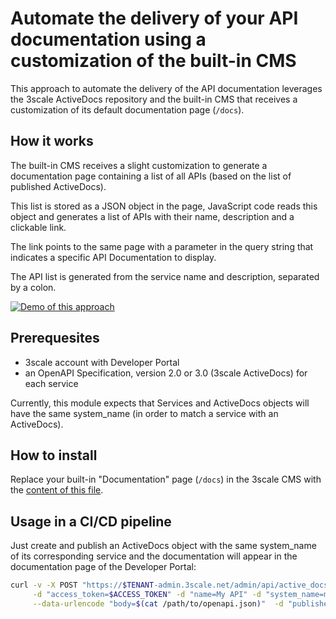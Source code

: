 # Automate the delivery of your API documentation using a customization of the built-in CMS

This approach to automate the delivery of the API documentation leverages the
3scale ActiveDocs repository and the built-in CMS that receives a customization
of its default documentation page (`/docs`).

## How it works

The built-in CMS receives a slight customization to generate a documentation
page containing a list of all APIs (based on the list of published ActiveDocs).

This list is stored as a JSON object in the page, JavaScript code reads this object
and generates a list of APIs with their name, description and a clickable link.

The link points to the same page with a parameter in the query string that
indicates a specific API Documentation to display.

The API list is generated from the service name and description, separated by a colon.

[![Demo of this approach](https://img.youtube.com/vi/cprtnp2NNYg/0.jpg)](https://www.youtube.com/watch?v=cprtnp2NNYg)

## Prerequesites

* 3scale account with Developer Portal
* an OpenAPI Specification, version 2.0 or 3.0 (3scale ActiveDocs) for each service

Currently, this module expects that Services and ActiveDocs objects will have
the same system_name (in order to match a service with an ActiveDocs).

## How to install

Replace your built-in "Documentation" page (`/docs`) in the 3scale CMS with
the [content of this file](../documentation.html).

## Usage in a CI/CD pipeline

Just create and publish an ActiveDocs object with the same system_name of its
corresponding service and the documentation will appear in the documentation
page of the Developer Portal:

```sh
curl -v -X POST "https://$TENANT-admin.3scale.net/admin/api/active_docs.json" \
     -d "access_token=$ACCESS_TOKEN" -d "name=My API" -d "system_name=my_api" \
     --data-urlencode "body=$(cat /path/to/openapi.json)"  -d "published=true"
```
